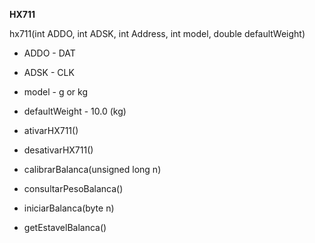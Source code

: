 **HX711**

hx711(int ADDO, int ADSK, int Address, int model, double defaultWeight)
* ADDO - DAT
* ADSK - CLK
* model - g or kg
* defaultWeight - 10.0 (kg)

* ativarHX711()
* desativarHX711()
* calibrarBalanca(unsigned long n)
* consultarPesoBalanca()
* iniciarBalanca(byte n)
* getEstavelBalanca()